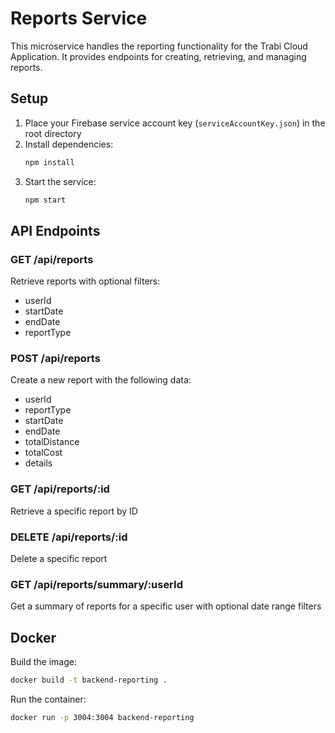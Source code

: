 # Reports Service

This microservice handles the reporting functionality for the Trabi Cloud Application. It provides endpoints for creating, retrieving, and managing reports.

## Setup

1. Place your Firebase service account key (`serviceAccountKey.json`) in the root directory
2. Install dependencies:
   ```bash
   npm install
   ```
3. Start the service:
   ```bash
   npm start
   ```

## API Endpoints

### GET /api/reports
Retrieve reports with optional filters:
- userId
- startDate
- endDate
- reportType

### POST /api/reports
Create a new report with the following data:
- userId
- reportType
- startDate
- endDate
- totalDistance
- totalCost
- details

### GET /api/reports/:id
Retrieve a specific report by ID

### DELETE /api/reports/:id
Delete a specific report

### GET /api/reports/summary/:userId
Get a summary of reports for a specific user with optional date range filters

## Docker

Build the image:
```bash
docker build -t backend-reporting .
```

Run the container:
```bash
docker run -p 3004:3004 backend-reporting
```
